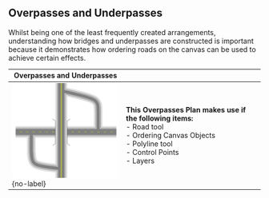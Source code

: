 ## Overpasses and Underpasses 

Whilst being one of the least frequently created arrangements, understanding how bridges and underpasses are constructed is important because it demonstrates how ordering roads on the canvas can be used to achieve certain effects.

|Overpasses and Underpasses                                     |             |
|---------------------------------------------------------------|-------------|
|![Overpasses_and_Underpasses_table](./assets/Overpasses_and_Underpasses_table.png){no-label}  | **This Overpasses Plan makes use if the following items:**<br> - Road tool <br> - Ordering Canvas Objects <br> - Polyline tool <br> - Control Points <br> - Layers               |
